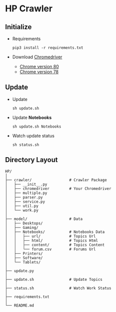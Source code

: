 # HP Crawler

## Initialize

- Requirements
    ```
    pip3 install -r requirements.txt
    ```

- Download [Chromedriver](https://chromedriver.chromium.org/downloads)
    - [Chrome version 80](https://chromedriver.storage.googleapis.com/index.html?path=80.0.3987.106/)
    - [Chrome version 78](https://chromedriver.storage.googleapis.com/index.html?path=78.0.3904.105/)

## Update

- Update
    ```
    sh update.sh
    ```
    
- Update **Notebooks**
    ```
    sh update.sh Notebooks
    ```
    
- Watch update status
    ```
    sh status.sh
    ```

## Directory Layout
```
HP/
│
├── crawler/                 # Crawler Package
│   ├── __init__.py
│   ├── chromedriver         # Your Chromedriver
│   ├── multiple.py
│   ├── parser.py
│   ├── service.py
│   ├── util.py
│   └── work.py
│
├── model/                   # Data
│   ├── Desktops/
│   ├── Gaming/
│   ├── Notebooks/           # Notebooks Data
│   │   ├── url/             # Topics Url
│   │   ├── html/            # Topics Html
│   │   ├── content/         # Topics Content
│   │   └── forum.csv        # Forums Url
│   ├── Printers/
│   ├── Software/
│   └── Tablets/
│
├── update.py
│
├── update.sh                # Update Topics
│
├── status.sh                # Watch Work Status
│
├── requirements.txt
│
└── README.md
```
